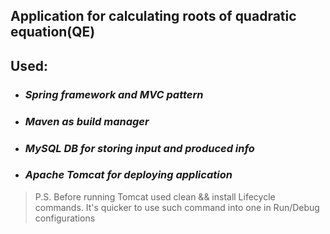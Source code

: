 ## Application for calculating roots of quadratic equation(QE)

## Used: 
* ### *Spring framework and MVC pattern*
* ### *Maven as build manager*
* ### *MySQL DB for storing input and produced info*
* ### *Apache Tomcat for deploying application*


> P.S. Before running Tomcat used clean && install Lifecycle commands.
 It's quicker to use such command into one in Run/Debug configurations


